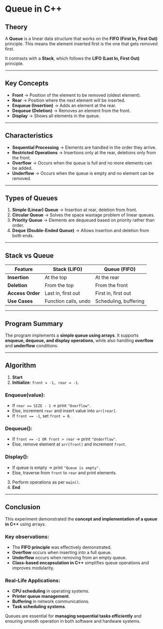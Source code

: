 
# Queue in C++

## Theory

A **Queue** is a linear data structure that works on the **FIFO (First In, First Out)** principle.
This means the element inserted first is the one that gets removed first.

It contrasts with a **Stack**, which follows the **LIFO (Last In, First Out)** principle.

---

## Key Concepts

* **Front** → Position of the element to be removed (oldest element).
* **Rear** → Position where the next element will be inserted.
* **Enqueue (Insertion)** → Adds an element at the rear.
* **Dequeue (Deletion)** → Removes an element from the front.
* **Display** → Shows all elements in the queue.

---

## Characteristics

* **Sequential Processing** → Elements are handled in the order they arrive.
* **Restricted Operations** → Insertions only at the rear, deletions only from the front.
* **Overflow** → Occurs when the queue is full and no more elements can be added.
* **Underflow** → Occurs when the queue is empty and no element can be removed.

---

## Types of Queues

1. **Simple (Linear) Queue** → Insertion at rear, deletion from front.
2. **Circular Queue** → Solves the space wastage problem of linear queues.
3. **Priority Queue** → Elements are dequeued based on priority rather than order.
4. **Deque (Double-Ended Queue)** → Allows insertion and deletion from both ends.

---

## Stack vs Queue

| Feature          | Stack (LIFO)         | Queue (FIFO)          |
| ---------------- | -------------------- | --------------------- |
| **Insertion**    | At the top           | At the rear           |
| **Deletion**     | From the top         | From the front        |
| **Access Order** | Last in, first out   | First in, first out   |
| **Use Cases**    | Function calls, undo | Scheduling, buffering |

---

## Program Summary

The program implements a **simple queue using arrays**.
It supports **enqueue, dequeue, and display operations**, while also handling **overflow** and **underflow** conditions.

---

## Algorithm

1. **Start**
2. **Initialize**: `front = -1, rear = -1`.

### Enqueue(value):

* If `rear == SIZE - 1` → print `"Overflow"`.
* Else, increment `rear` and insert value into `arr[rear]`.
* If `front == -1`, set `front = 0`.

### Dequeue():

* If `front == -1 OR front > rear` → print `"Underflow"`.
* Else, remove element at `arr[front]` and increment `front`.

### Display():

* If queue is empty → print `"Queue is empty"`.
* Else, traverse from `front` to `rear` and print elements.

3. Perform operations as per `main()`.
4. **End**

---

## Conclusion

This experiment demonstrated the **concept and implementation of a queue in C++** using arrays.

### Key observations:

* The **FIFO principle** was effectively demonstrated.
* **Overflow** occurs when inserting into a full queue.
* **Underflow** occurs when removing from an empty queue.
* **Class-based encapsulation in C++** simplifies queue operations and improves modularity.

### Real-Life Applications:

* **CPU scheduling** in operating systems.
* **Printer queue management**.
* **Buffering** in network communications.
* **Task scheduling systems**.

Queues are essential for **managing sequential tasks efficiently** and ensuring smooth operation in both software and hardware systems.

